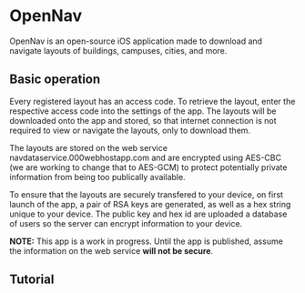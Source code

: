 # OpenNav

OpenNav is an open-source iOS application made to download and navigate layouts of buildings, campuses, cities, and more.

## Basic operation
Every registered layout has an access code. To retrieve the layout, enter the respective access code into the settings of the app. The layouts will be downloaded onto the app and stored, so that internet connection is not required to view or navigate the layouts, only to download them.

The layouts are stored on the web service navdataservice.000webhostapp.com and are encrypted using AES-CBC (we are working to change that to AES-GCM) to protect potentially private information from being too publically available.

To ensure that the layouts are securely transfered to your device, on first launch of the app, a pair of RSA keys are generated, as well as a hex string unique to your device. The public key and hex id are uploaded a database of users so the server can encrypt information to your device.

**NOTE:** This app is a work in progress. Until the app is published, assume the information on the web service **will not be secure**.

## Tutorial
